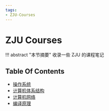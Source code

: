 ```yaml
---
tags:
- ZJU-Courses
---
```


# ZJU Courses

!!! abstract "本节摘要"
    收录一些 ZJU 的课程笔记

## Table Of Contents

- [操作系统](Operating_System/index.md)
- [计算机体系结构](Computer_Architecture/index.md)
- [计算机网络](Computer_Network/index.md)
- [编译原理](Compiler/index.md)
